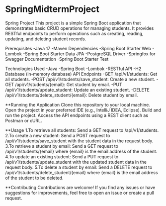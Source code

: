 # SpringMidtermProject
Spring Project
This project is a simple Spring Boot application that demonstrates basic CRUD operations for managing students. It provides RESTful endpoints to perform operations such as creating, reading, updating, and deleting student records.

Prerequisites
-Java 17
-Maven
Dependencies
-Spring Boot Starter Web
-Lombok
-Spring Boot Starter Data JPA
-PostgreSQL Driver
-Springfox for Swagger Documentation
-Spring Boot Starter Test




Technologies Used
-Java
-Spring Boot
-Lombok
-RESTful API
-H2 Database (in-memory database)
API Endpoints
-GET /api/v1/students: Get all students.
-POST /api/v1/students/save_student: Create a new student.
-GET /api/v1/students/{email}: Get student by email.
-PUT /api/v1/students/update_student: Update an existing student.
-DELETE /api/v1/students/delete_student/{email}: Delete student by email.


**Running the Application
Clone this repository to your local machine.
Open the project in your preferred IDE (e.g., IntelliJ IDEA, Eclipse).
Build and run the project.
Access the API endpoints using a REST client such as Postman or cURL.



**Usage
1.To retrieve all students: Send a GET request to /api/v1/students.
2.To create a new student: Send a POST request to /api/v1/students/save_student with the student data in the request body.
3.To retrieve a student by email: Send a GET request to /api/v1/students/{email} where {email} is the email address of the student.
4.To update an existing student: Send a PUT request to /api/v1/students/update_student with the updated student data in the request body.
5.To delete a student by email: Send a DELETE request to /api/v1/students/delete_student/{email} where {email} is the email address of the student to be deleted.


**Contributing
Contributions are welcome! If you find any issues or have suggestions for improvements, feel free to open an issue or create a pull request.
